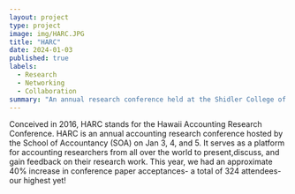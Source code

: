 ```yaml
---
layout: project
type: project
image: img/HARC.JPG
title: "HARC"
date: 2024-01-03
published: true
labels:
  - Research
  - Networking
  - Collaboration
summary: "An annual research conference held at the Shidler College of Business."
---
```


Conceived in 2016, HARC stands for the Hawaii Accounting Research Conference. HARC is an annual accounting research conference hosted by the School of Accountancy (SOA) on Jan 3, 4, and 5. It serves as a platform for accounting researchers from all over the world to present,discuss, and gain feedback on their research work. This year, we had an approximate 40% increase in conference paper acceptances- a total of 324 attendees- our highest yet!
